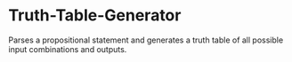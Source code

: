# Truth-Table-Generator
Parses a propositional statement and generates a truth table of all possible input combinations and outputs.
